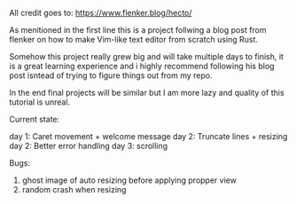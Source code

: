 All credit goes to: https://www.flenker.blog/hecto/

As menitioned in the first line this is a project follwing a blog post from flenker on how to make Vim-like text editor from scratch using Rust.

Somehow this project really grew big and will take multiple days to finish, it is a great learning experience and i highly recommend following his blog post isntead of trying to figure things out from my repo.

In the end final projects will be similar but I am more lazy and quality of this tutorial is unreal.

Current state: 

day 1: Caret movement + welcome message
day 2: Truncate lines + resizing
day 2: Better error handling
day 3: scrolling

Bugs: 
1. ghost image of auto resizing before applying propper view
2. random crash when resizing
